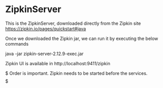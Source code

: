 # ZipkinServer
This is the ZipkinServer, downloaded directly from the Zipkin site https://zipkin.io/pages/quickstart#java

Once we downloaded the Zipkin jar, we can run it by executing the below commands

java -jar zipkin-server-2.12.9-exec.jar

Zipkin UI is available in http://localhost:9411/zipkin

$$$$$ Order is important. Zipkin needs to be started before the services. $$$$$ 


